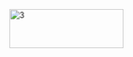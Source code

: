 <img width="203" height="70" alt="3" src="https://github.com/user-attachments/assets/1b897613-16ee-425f-ac9c-0454fae5409d" />
